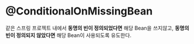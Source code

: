 # @ConditionalOnMissingBean 

같은 스프링 프로젝트 내에서 **동명의 빈이 정의되었다면** 해당 Bean을 쓰지않고, **동명의 빈이 정의되지 않았다면** 해당 Bean이 사용되도록 유도한다.